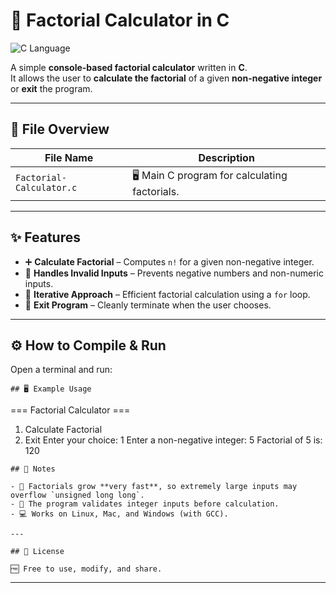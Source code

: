 # 🧮 Factorial Calculator in C  
![C Language](https://img.shields.io/badge/Language-C-blue)

A simple **console-based factorial calculator** written in **C**.  
It allows the user to **calculate the factorial** of a given **non-negative integer** or **exit** the program.  

---

## 📂 File Overview  

| File Name                  | Description |
|----------------------------|-------------|
| `Factorial-Calculator.c`   | 🖥 Main C program for calculating factorials. |

---

## ✨ Features  

- ➕ **Calculate Factorial** – Computes `n!` for a given non-negative integer.  
- 🚫 **Handles Invalid Inputs** – Prevents negative numbers and non-numeric inputs.  
- 🔄 **Iterative Approach** – Efficient factorial calculation using a `for` loop.  
- 🚪 **Exit Program** – Cleanly terminate when the user chooses.  

---

## ⚙️ How to Compile & Run  

Open a terminal and run:  

```
## 🖥 Example Usage  
```
=== Factorial Calculator ===
1. Calculate Factorial
2. Exit
   Enter your choice: 1
   Enter a non-negative integer: 5
   Factorial of 5 is: 120
```
## 📌 Notes  

- 📏 Factorials grow **very fast**, so extremely large inputs may overflow `unsigned long long`.  
- 📝 The program validates integer inputs before calculation.  
- 💻 Works on Linux, Mac, and Windows (with GCC).  

---

## 📜 License  

🆓 Free to use, modify, and share.
```

***